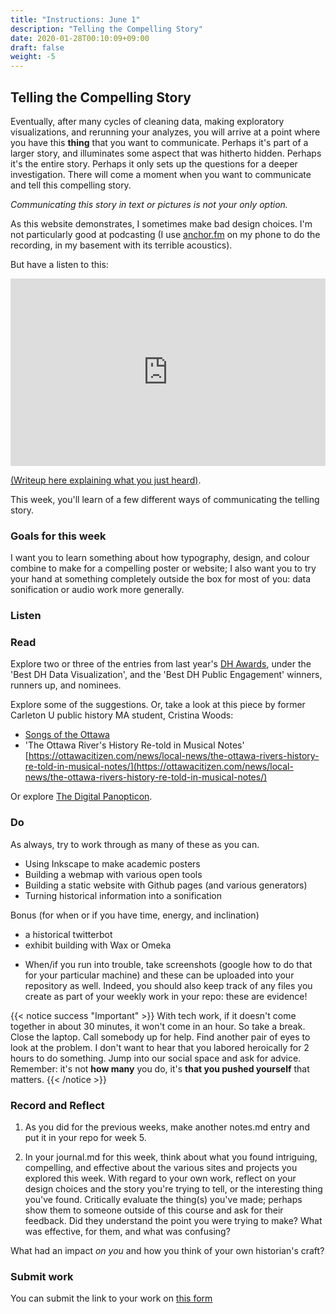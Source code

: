 ```yaml
---
title: "Instructions: June 1"
description: "Telling the Compelling Story"
date: 2020-01-28T00:10:09+09:00
draft: false
weight: -5
---
```

## Telling the Compelling Story

Eventually, after many cycles of cleaning data, making exploratory visualizations, and rerunning your analyzes, you will arrive at a point where you have this **thing** that you want to communicate. Perhaps it's part of a larger story, and illuminates some aspect that was hitherto hidden. Perhaps it's the entire story. Perhaps it only sets up the questions for a deeper investigation. There will come a moment when you want to communicate and tell this compelling story.

_Communicating this story in text or pictures is not your only option._

As this website demonstrates, I sometimes make bad design choices. I'm not particularly good at podcasting (I use [anchor.fm](https://anchor.fm) on my phone to do the recording, in my basement with its terrible acoustics).

But have a listen to this:

<iframe width="100%" height="300" scrolling="no" frameborder="no" src="https://w.soundcloud.com/player/?url=https%3A//api.soundcloud.com/tracks/801090562&color=%23ff5500&auto_play=false&hide_related=false&show_comments=true&show_user=true&show_reposts=false&show_teaser=true&visual=true"></iframe>

[(Writeup here explaining what you just heard)](https://electricarchaeology.ca/2019/12/20/making-nerdstep-music-as-archaeological-enchantment-or-how-do-you-connect-with-people-who-lived-3000-years-ago/).

This week, you'll learn of a few different ways of communicating the telling story.

### Goals for this week

I want you to learn something about how typography, design, and colour combine to make for a compelling poster or website; I also want you to try your hand at something completely outside the box for most of you: data sonification or audio work more generally.

### Listen  

### Read

Explore two or three of the entries from last year's [DH Awards](http://dhawards.org/dhawards2019/results/), under the 'Best DH Data Visualization', and the 'Best DH Public Engagement' winners, runners up, and nominees.

Explore some of the suggestions. Or, take a look at this piece by former Carleton U public history MA student, Cristina Woods:

+ [Songs of the Ottawa](http://songsoftheottawa.ca/)
+ 'The Ottawa River's History Re-told in Musical Notes' [https://ottawacitizen.com/news/local-news/the-ottawa-rivers-history-re-told-in-musical-notes/](https://ottawacitizen.com/news/local-news/the-ottawa-rivers-history-re-told-in-musical-notes/)

Or explore [The Digital Panopticon](https://www.digitalpanopticon.org/).

### Do

As always, try to work through as many of these as you can.

+ Using Inkscape to make academic posters
+ Building a webmap with various open tools
+ Building a static website with Github pages (and various generators)
+ Turning historical information into a sonification

Bonus (for when or if you have time, energy, and inclination)

+ a historical twitterbot
+ exhibit building with Wax or Omeka

- When/if you run into trouble, take screenshots (google how to do that for your particular machine) and these can be uploaded into your repository as well. Indeed, you should also keep track of any files you create as part of your weekly work in your repo: these are evidence!

{{< notice success "Important" >}} With tech work, if it doesn't come together in about 30 minutes, it won't come in an hour. So take a break. Close the laptop. Call somebody up for help. Find another pair of eyes to look at the problem. I don't want to hear that you labored heroically for 2 hours to do something. Jump into our social space and ask for advice. Remember: it's not **how many** you do, it's **that you pushed yourself** that matters.
{{< /notice >}}

### Record and Reflect

1. As you did for the previous weeks, make another notes.md entry and put it in your repo for week 5.

2. In your journal.md for this week, think about what you found intriguing, compelling, and effective about the various sites and projects you explored this week. With regard to your own work, reflect on your design choices and the story you're trying to tell, or the interesting thing you've found. Critically evaluate the thing(s) you've made; perhaps show them to someone outside of this course and ask for their feedback. Did they understand the point you were trying to make? What was effective, for them, and what was confusing?

What had an impact _on you_ and how you think of your own historian's craft?

### Submit work

You can submit the link to your work on [this form](https://docs.google.com/forms/d/e/1FAIpQLSc3iURU-J6usI6994Hm9MkBsIViOEbnoIyqtxhmhXbFW8raAw/viewform?usp=sf_link)
